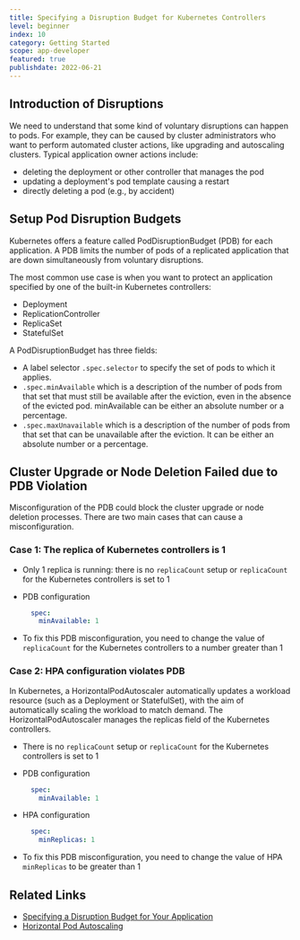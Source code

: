 ```yaml
---
title: Specifying a Disruption Budget for Kubernetes Controllers
level: beginner
index: 10
category: Getting Started
scope: app-developer
featured: true
publishdate: 2022-06-21
---
```


## Introduction of Disruptions

We need to understand that some kind of voluntary disruptions can happen to pods.
For example, they can be caused by cluster administrators who want to perform automated cluster actions, like upgrading and autoscaling clusters.
Typical application owner actions include:

- deleting the deployment or other controller that manages the pod
- updating a deployment's pod template causing a restart
- directly deleting a pod (e.g., by accident)

## Setup Pod Disruption Budgets

Kubernetes offers a feature called PodDisruptionBudget (PDB) for each application.
A PDB limits the number of pods of a replicated application that are down simultaneously from voluntary disruptions.

The most common use case is when you want to protect an application specified by one of the built-in Kubernetes controllers:

- Deployment
- ReplicationController
- ReplicaSet
- StatefulSet

A PodDisruptionBudget has three fields:

- A label selector `.spec.selector` to specify the set of pods to which it applies.
- `.spec.minAvailable` which is a description of the number of pods from that set that must still be available after the eviction, even in the absence of the evicted pod. minAvailable can be either an absolute number or a percentage.
- `.spec.maxUnavailable` which is a description of the number of pods from that set that can be unavailable after the eviction. It can be either an absolute number or a percentage.

## Cluster Upgrade or Node Deletion Failed due to PDB Violation

Misconfiguration of the PDB could block the cluster upgrade or node deletion processes. There are two main cases that can cause a misconfiguration.

### Case 1: The replica of Kubernetes controllers is 1

- Only 1 replica is running: there is no `replicaCount` setup  or `replicaCount` for the Kubernetes controllers is set to 1
- PDB configuration

  ```yaml
    spec:
      minAvailable: 1
  ```

- To fix this PDB misconfiguration, you need to change the value of `replicaCount` for the Kubernetes controllers to a number greater than 1

### Case 2: HPA configuration violates PDB

In Kubernetes, a HorizontalPodAutoscaler automatically updates a workload resource (such as a Deployment or StatefulSet), with the aim of automatically scaling the workload to match demand. The HorizontalPodAutoscaler manages the replicas field of the Kubernetes controllers.

- There is no `replicaCount` setup or `replicaCount` for the Kubernetes controllers is set to 1
- PDB configuration

  ```yaml
    spec:
      minAvailable: 1
  ```

- HPA configuration

  ```yaml
    spec:
      minReplicas: 1
  ```

- To fix this PDB misconfiguration, you need to change the value of HPA `minReplicas` to be greater than 1

## Related Links

- [Specifying a Disruption Budget for Your Application](https://kubernetes.io/docs/tasks/run-application/configure-pdb/)
- [Horizontal Pod Autoscaling](https://kubernetes.io/docs/tasks/run-application/horizontal-pod-autoscale/)
